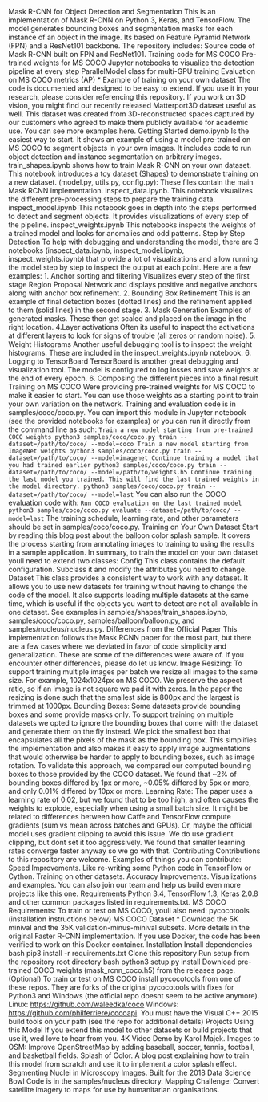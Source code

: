 Mask R-CNN for Object Detection and Segmentation This is an implementation of Mask R-CNN on Python 3, Keras, and TensorFlow. The model generates bounding boxes and segmentation masks for each instance of an object in the image. Its based on Feature Pyramid Network (FPN) and a ResNet101 backbone. The repository includes: Source code of Mask R-CNN built on FPN and ResNet101. Training code for MS COCO Pre-trained weights for MS COCO Jupyter notebooks to visualize the detection pipeline at every step ParallelModel class for multi-GPU training Evaluation on MS COCO metrics (AP) * Example of training on your own dataset The code is documented and designed to be easy to extend. If you use it in your research, please consider referencing this repository. If you work on 3D vision, you might find our recently released Matterport3D dataset useful as well. This dataset was created from 3D-reconstructed spaces captured by our customers who agreed to make them publicly available for academic use. You can see more examples here. Getting Started demo.ipynb Is the easiest way to start. It shows an example of using a model pre-trained on MS COCO to segment objects in your own images. It includes code to run object detection and instance segmentation on arbitrary images. train_shapes.ipynb shows how to train Mask R-CNN on your own dataset. This notebook introduces a toy dataset (Shapes) to demonstrate training on a new dataset. (model.py, utils.py, config.py): These files contain the main Mask RCNN implementation. inspect_data.ipynb. This notebook visualizes the different pre-processing steps to prepare the training data. inspect_model.ipynb This notebook goes in depth into the steps performed to detect and segment objects. It provides visualizations of every step of the pipeline. inspect_weights.ipynb This notebooks inspects the weights of a trained model and looks for anomalies and odd patterns. Step by Step Detection To help with debugging and understanding the model, there are 3 notebooks (inspect_data.ipynb, inspect_model.ipynb, inspect_weights.ipynb) that provide a lot of visualizations and allow running the model step by step to inspect the output at each point. Here are a few examples: 1. Anchor sorting and filtering Visualizes every step of the first stage Region Proposal Network and displays positive and negative anchors along with anchor box refinement. 2. Bounding Box Refinement This is an example of final detection boxes (dotted lines) and the refinement applied to them (solid lines) in the second stage. 3. Mask Generation Examples of generated masks. These then get scaled and placed on the image in the right location. 4.Layer activations Often its useful to inspect the activations at different layers to look for signs of trouble (all zeros or random noise). 5. Weight Histograms Another useful debugging tool is to inspect the weight histograms. These are included in the inspect_weights.ipynb notebook. 6. Logging to TensorBoard TensorBoard is another great debugging and visualization tool. The model is configured to log losses and save weights at the end of every epoch. 6. Composing the different pieces into a final result Training on MS COCO Were providing pre-trained weights for MS COCO to make it easier to start. You can use those weights as a starting point to train your own variation on the network. Training and evaluation code is in samples/coco/coco.py. You can import this module in Jupyter notebook (see the provided notebooks for examples) or you can run it directly from the command line as such: ``` Train a new model starting from pre-trained COCO weights python3 samples/coco/coco.py train --dataset=/path/to/coco/ --model=coco Train a new model starting from ImageNet weights python3 samples/coco/coco.py train --dataset=/path/to/coco/ --model=imagenet Continue training a model that you had trained earlier python3 samples/coco/coco.py train --dataset=/path/to/coco/ --model=/path/to/weights.h5 Continue training the last model you trained. This will find the last trained weights in the model directory. python3 samples/coco/coco.py train --dataset=/path/to/coco/ --model=last ``` You can also run the COCO evaluation code with: ``` Run COCO evaluation on the last trained model python3 samples/coco/coco.py evaluate --dataset=/path/to/coco/ --model=last ``` The training schedule, learning rate, and other parameters should be set in samples/coco/coco.py. Training on Your Own Dataset Start by reading this blog post about the balloon color splash sample. It covers the process starting from annotating images to training to using the results in a sample application. In summary, to train the model on your own dataset youll need to extend two classes: Config This class contains the default configuration. Subclass it and modify the attributes you need to change. Dataset This class provides a consistent way to work with any dataset. It allows you to use new datasets for training without having to change the code of the model. It also supports loading multiple datasets at the same time, which is useful if the objects you want to detect are not all available in one dataset. See examples in samples/shapes/train_shapes.ipynb, samples/coco/coco.py, samples/balloon/balloon.py, and samples/nucleus/nucleus.py. Differences from the Official Paper This implementation follows the Mask RCNN paper for the most part, but there are a few cases where we deviated in favor of code simplicity and generalization. These are some of the differences were aware of. If you encounter other differences, please do let us know. Image Resizing: To support training multiple images per batch we resize all images to the same size. For example, 1024x1024px on MS COCO. We preserve the aspect ratio, so if an image is not square we pad it with zeros. In the paper the resizing is done such that the smallest side is 800px and the largest is trimmed at 1000px. Bounding Boxes: Some datasets provide bounding boxes and some provide masks only. To support training on multiple datasets we opted to ignore the bounding boxes that come with the dataset and generate them on the fly instead. We pick the smallest box that encapsulates all the pixels of the mask as the bounding box. This simplifies the implementation and also makes it easy to apply image augmentations that would otherwise be harder to apply to bounding boxes, such as image rotation. To validate this approach, we compared our computed bounding boxes to those provided by the COCO dataset. We found that ~2% of bounding boxes differed by 1px or more, ~0.05% differed by 5px or more, and only 0.01% differed by 10px or more. Learning Rate: The paper uses a learning rate of 0.02, but we found that to be too high, and often causes the weights to explode, especially when using a small batch size. It might be related to differences between how Caffe and TensorFlow compute gradients (sum vs mean across batches and GPUs). Or, maybe the official model uses gradient clipping to avoid this issue. We do use gradient clipping, but dont set it too aggressively. We found that smaller learning rates converge faster anyway so we go with that. Contributing Contributions to this repository are welcome. Examples of things you can contribute: Speed Improvements. Like re-writing some Python code in TensorFlow or Cython. Training on other datasets. Accuracy Improvements. Visualizations and examples. You can also join our team and help us build even more projects like this one. Requirements Python 3.4, TensorFlow 1.3, Keras 2.0.8 and other common packages listed in requirements.txt. MS COCO Requirements: To train or test on MS COCO, youll also need: pycocotools (installation instructions below) MS COCO Dataset * Download the 5K minival and the 35K validation-minus-minival subsets. More details in the original Faster R-CNN implementation. If you use Docker, the code has been verified to work on this Docker container. Installation Install dependencies bash pip3 install -r requirements.txt Clone this repository Run setup from the repository root directory bash python3 setup.py install Download pre-trained COCO weights (mask_rcnn_coco.h5) from the releases page. (Optional) To train or test on MS COCO install pycocotools from one of these repos. They are forks of the original pycocotools with fixes for Python3 and Windows (the official repo doesnt seem to be active anymore). Linux: https://github.com/waleedka/coco Windows: https://github.com/philferriere/cocoapi. You must have the Visual C++ 2015 build tools on your path (see the repo for additional details) Projects Using this Model If you extend this model to other datasets or build projects that use it, wed love to hear from you. 4K Video Demo by Karol Majek. Images to OSM: Improve OpenStreetMap by adding baseball, soccer, tennis, football, and basketball fields. Splash of Color. A blog post explaining how to train this model from scratch and use it to implement a color splash effect. Segmenting Nuclei in Microscopy Images. Built for the 2018 Data Science Bowl Code is in the samples/nucleus directory. Mapping Challenge: Convert satellite imagery to maps for use by humanitarian organisations.